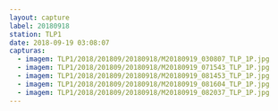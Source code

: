 ```yaml
---
layout: capture
label: 20180918
station: TLP1
date: 2018-09-19 03:08:07
capturas:
  - imagem: TLP1/2018/201809/20180918/M20180919_030807_TLP_1P.jpg
  - imagem: TLP1/2018/201809/20180918/M20180919_071543_TLP_1P.jpg
  - imagem: TLP1/2018/201809/20180918/M20180919_081453_TLP_1P.jpg
  - imagem: TLP1/2018/201809/20180918/M20180919_081604_TLP_1P.jpg
  - imagem: TLP1/2018/201809/20180918/M20180919_082037_TLP_1P.jpg
---
```

